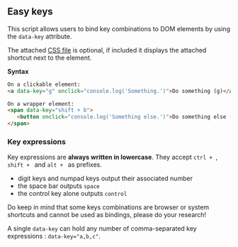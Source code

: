 ## Easy keys

This script allows users to bind key combinations to DOM elements by using the `data-key` attribute.

The attached [CSS file](./easy-keys.css) is optional, if included it displays the attached shortcut next to the element.

**Syntax**
```html
On a clickable element:
<a data-key="g" onclick="console.log('Something.')">Do something (g)</a>

On a wrapper element:
<span data-key="shift + b">
   <button onclick="console.log('Something else.')">Do something else (shift + b)</button>
</span>

```

### Key expressions

Key expressions are **always written in lowercase**. They accept `ctrl + `, `shift + ` and `alt + ` as prefixes.

- digit keys and numpad keys output their associated number
- the space bar outputs `space`
- the control key alone outputs `control`

Do keep in mind that some keys combinations are browser or system shortcuts and cannot be used as bindings, please do your research!

A single `data-key` can hold any number of comma-separated key expressions : `data-key="a,b,c"`.